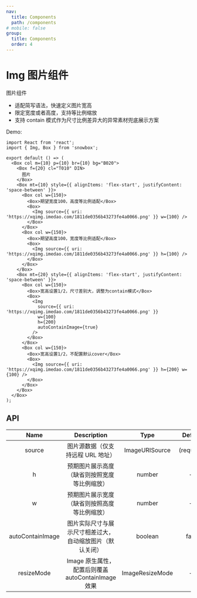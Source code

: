 ```yaml
---
nav:
  title: Components
  path: /components
# mobile: false
group:
  title: Components
  order: 4
---
```


# Img 图片组件

图片组件

- 适配简写语法，快速定义图片宽高
- 限定宽度或者高度，支持等比例缩放
- 支持 contain 模式作为尺寸比例差异大的异常素材兜底展示方案

Demo:

```tsx
import React from 'react';
import { Img, Box } from 'snowbox';

export default () => (
  <Box col m={10} p={10} br={10} bg="B020">
    <Box f={20} cl="T010" DIN>
      图片
    </Box>
    <Box mt={10} style={{ alignItems: 'flex-start', justifyContent: 'space-between' }}>
      <Box col w={150}>
        <Box>期望宽度100，高度等比例适配</Box>
        <Box>
          <Img source={{ uri: 'https://xqimg.imedao.com/1811de0356b43273fe4a0066.png' }} w={100} />
        </Box>
      </Box>
      <Box col w={150}>
        <Box>期望高度100，宽度等比例适配</Box>
        <Box>
          <Img source={{ uri: 'https://xqimg.imedao.com/1811de0356b43273fe4a0066.png' }} h={100} />
        </Box>
      </Box>
    </Box>
    <Box mt={20} style={{ alignItems: 'flex-start', justifyContent: 'space-between' }}>
      <Box col w={150}>
        <Box>宽高设置1/2，尺寸差别大，调整为contain模式</Box>
        <Box>
          <Img
            source={{ uri: 'https://xqimg.imedao.com/1811de0356b43273fe4a0066.png' }}
            w={100}
            h={200}
            autoContainImage={true}
          />
        </Box>
      </Box>
      <Box col w={150}>
        <Box>宽高设置1/2，不配置默认cover</Box>
        <Box>
          <Img source={{ uri: 'https://xqimg.imedao.com/1811de0356b43273fe4a0066.png' }} h={200} w={100} />
        </Box>
      </Box>
    </Box>
  </Box>
);
```

## API

|       Name       |                       Description                        |      Type       |  Default   |
| :--------------: | :------------------------------------------------------: | :-------------: | :--------: |
|      source      |            图片源数据（仅支持远程 URL 地址）             | ImageURISource  | (required) |
|        h         |       预期图片展示高度（缺省则按照宽度等比例缩放）       |     number      |     --     |
|        w         |       预期图片展示宽度（缺省则按照高度等比例缩放）       |     number      |     --     |
| autoContainImage | 图片实际尺寸与展示尺寸相差过大，自动缩放图片（默认关闭） |     boolean     |   false    |
|    resizeMode    |    Image 原生属性，配置后则覆盖 autoContainImage 效果    | ImageResizeMode |     --     |
